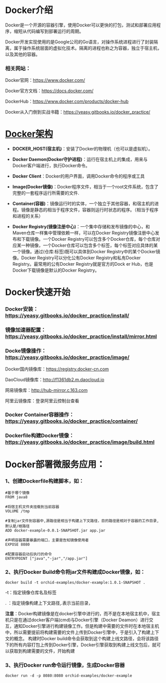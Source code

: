 # Docker介绍
Docker是一个开源的容器引擎，使用Docker可以更快的打包，测试和部署应用程序，缩短从代码编写到部署运行的周期。

Docker开发实现使用的是Google公司的Go语言，对操作系统进程进行了封装隔离，属于操作系统层面的虚拟化技术。隔离的进程也称之为容器，独立于宿主机，以及其他的容器。
### 相关网站：
Docker官网：https://www.docker.com/

Docker官方文档：https://docs.docker.com/

DockerHub：https://www.docker.com/products/docker-hub

Docker从入门倒到实战书籍：https://yeasy.gitbooks.io/docker_practice/



# [Docker架构](https://docs.docker.com/engine/docker-overview/)
* **DOCKER_HOST(宿主机)**：安装了Docker的物理机（也可以是虚拟机）。

* **Docker Daemon(Docker守护进程)**：运行在宿主机上的集成，用来与Docker客户端进行，执行Docker命令。

* **Docker Client**：Docker的用户界面，调用Docker命令的程序或工具

* **Image(Docker镜像)**：Docker程序文件，相当于一个root文件系统，包含了完整的一套程序运行所需要的文件.

* **Container(容器)**：镜像运行时的实体，一个独立于其他容器，和宿主机的进程。镜像是静态的相当于程序文件，容器则运行时状态的程序。（相当于程序和进程的关系）

* **Docker Registry(镜像注册中心)**：一个集中存储和发布镜像的中心，和Maven仓库一样集中管理依赖一样，可以在Docker Registry镜像注册中心发布和下载镜像。一个Docker Registry可以包含多个Docker仓库，每个仓库对应某一种镜像，一个Docker仓库可以包含多个标签，每个标签对应具体的某一个镜像。通过(仓库:标签)既可以具体到Docker Registry中的某个Docker镜像。Docker Registry可以分化公有Docker Registry和私有Docker Registry。最常用的公有Docker Registry就是官方的Dock er Hub，也是Docker下载镜像是默认的Docker Registry。


# Docker快速开始
### Docker安装：https://yeasy.gitbooks.io/docker_practice/install/

### 镜像加速器配置：https://yeasy.gitbooks.io/docker_practice/install/mirror.html

### Docke镜像操作：https://yeasy.gitbooks.io/docker_practice/image/
   Docker国内镜像库：https://registry.docker-cn.com
   
   DaoCloud镜像库：http://f1361db2.m.daocloud.io
   
   网易镜像库：http://hub-mirror.c.163.com
   
   阿里云镜像库：登录阿里云控制台查看
   
   
### Docker Container容器操作：https://yeasy.gitbooks.io/docker_practice/container/

### Dockerfile构建Docker镜像：https://yeasy.gitbooks.io/docker_practice/image/build.html


# Docker部署微服务应用：
### 1、创建Dockerfile构建脚本，如：
    #基于哪个镜像
    FROM java8
      
    #将宿主机文件夹挂载到当前容器
    VOLUME /tmp
    
    #复制jar文件到容器中,源路径是相当于构建上下文路径，目的路径是相对于容器的工作目录,默认是/根路径
    ADD docker-example-0.0.1-SNAPSHOT.jar app.jar
    
    #声明容器需要暴露的端口，主要是告知镜像使用者
    EXPOSE 8080
    
    #配置容器启动后执行的命令
    ENTRYPOINT ["java","-jar","/app.jar"]
    
### 2、执行Docker Build命令将jar文件构建成Docker镜像，如：
    docker build -t orchid-examples/docker-example:1.0.1-SNAPSHOT .
   -t：指定镜像仓库名及标签
   
   . ：指定镜像构建上下文路径,.表示当前目录，
   
   **注意**：Docker构建镜像是在docker引擎中进行的，而不是在本地宿主机中，宿主机只是在通过docker客户端(cmd)与Docker引擎（Docker Deamon）进行交互，通知Docker引擎进行构建镜像工作。但是构建中需要的文件时在本地宿主机中，所以需要提前将构建需要的文件上传到Docker引擎中，于是引入了构建上下文的概念。
   构建时Docker build命令会获取到这个构建上线文路径，会将该路径下的所有内容打包上传到Docker引擎，Docker引擎获取到构建上线文包后，就可以获取到构建需要的文件，开始构建
   
### 3、执行Docker run命令运行镜像，生成Docker容器
    docker run -d -p 8080:8080 orchid-examples/docker-example


